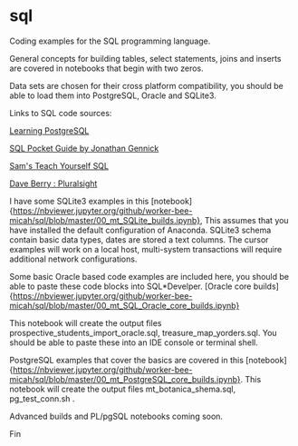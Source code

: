 # sql


Coding examples for the SQL programming language.

General concepts for building tables, select statements, joins and inserts are covered in notebooks that begin with two zeros.

Data sets are chosen for their cross platform compatibility, you should be able to load them into PostgreSQL, Oracle and SQLite3.

Links to SQL code sources:


[Learning PostgreSQL](https://www.packtpub.com/big-data-and-business-intelligence/learning-postgresql)

[SQL Pocket Guide by Jonathan Gennick](http://shop.oreilly.com/product/9780596005122.do)

[Sam's Teach Yourself SQL](https://www.oreilly.com/library/view/sams-teach-yourself/9780132603911/)
 
[Dave Berry : Pluralsight](https://www.pluralsight.com/authors/david-berry)


I have some SQLite3 examples in this [notebook]{https://nbviewer.jupyter.org/github/worker-bee-micah/sql/blob/master/00_mt_SQLite_builds.ipynb}, This assumes that you have installed the default configuration of Anaconda.  SQLite3 schema contain basic data types, dates are stored a text columns.  The cursor examples will work on a local host, multi-system transactions will require additional network configurations.


Some basic Oracle based code examples are included here, you should be able to paste these code blocks into SQL*Develper.
[Oracle core builds]{https://nbviewer.jupyter.org/github/worker-bee-micah/sql/blob/master/00_mt_SQL_Oracle_core_builds.ipynb}

This notebook will create the output files prospective_students_import_oracle.sql, treasure_map_yorders.sql.  You should be able to paste these into an IDE console or terminal shell.



PostgreSQL examples that cover the basics are covered in this [notebook]{https://nbviewer.jupyter.org/github/worker-bee-micah/sql/blob/master/00_mt_PostgreSQL_core_builds.ipynb}.  This notebook will create the output files mt_botanica_shema.sql, pg_test_conn.sh   .

Advanced builds and PL/pgSQL notebooks coming soon.







Fin
